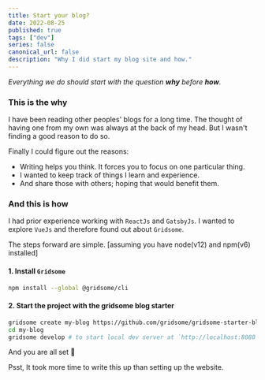 ```yaml
---
title: Start your blog?
date: 2022-08-25
published: true
tags: ["dev"]
series: false
canonical_url: false
description: "Why I did start my blog site and how."
---
```


_Everything we do should start with the question **why** before **how**._

### This is the why

I have been reading other peoples' blogs for a long time. The thought of
having one from my own was always at the back of my head. But I wasn't
finding a good reason to do so.

Finally I could figure out the reasons:

- Writing helps you think. It forces you to focus on one particular thing.
- I wanted to keep track of things I learn and experience.
- And share those with others; hoping that would benefit them.

### And this is how

I had prior experience working with `ReactJs` and `GatsbyJs`. I wanted to explore
`VueJs` and therefore found out about `Gridsome`.

The steps forward are simple. [assuming you have node(v12) and npm(v6) installed]

#### 1. Install `Gridsome`

```bash
npm install --global @gridsome/cli
```

#### 2. Start the project with the gridsome blog starter

```bash
gridsome create my-blog https://github.com/gridsome/gridsome-starter-blog.git
cd my-blog
gridsome develop # to start local dev server at `http://localhost:8080`
```

And you are all set 🎉

Psst, It took more time to write this up than setting up the website.
